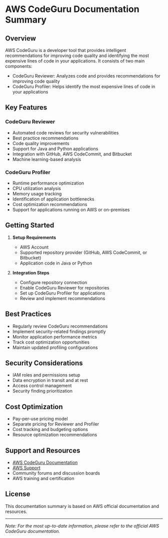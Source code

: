 # AWS CodeGuru Documentation Summary

## Overview
AWS CodeGuru is a developer tool that provides intelligent recommendations for improving code quality and identifying the most expensive lines of code in your applications. It consists of two main components:
- CodeGuru Reviewer: Analyzes code and provides recommendations for improving code quality
- CodeGuru Profiler: Helps identify the most expensive lines of code in your applications

## Key Features

### CodeGuru Reviewer
- Automated code reviews for security vulnerabilities
- Best practice recommendations
- Code quality improvements
- Support for Java and Python applications
- Integration with GitHub, AWS CodeCommit, and Bitbucket
- Machine learning-based analysis

### CodeGuru Profiler
- Runtime performance optimization
- CPU utilization analysis
- Memory usage tracking
- Identification of application bottlenecks
- Cost optimization recommendations
- Support for applications running on AWS or on-premises

## Getting Started

1. **Setup Requirements**
   - AWS Account
   - Supported repository provider (GitHub, AWS CodeCommit, or Bitbucket)
   - Application code in Java or Python

2. **Integration Steps**
   - Configure repository connection
   - Enable CodeGuru Reviewer for repositories
   - Set up CodeGuru Profiler for applications
   - Review and implement recommendations

## Best Practices

- Regularly review CodeGuru recommendations
- Implement security-related findings promptly
- Monitor application performance metrics
- Track cost optimization opportunities
- Maintain updated profiling configurations

## Security Considerations

- IAM roles and permissions setup
- Data encryption in transit and at rest
- Access control management
- Security finding prioritization

## Cost Optimization

- Pay-per-use pricing model
- Separate pricing for Reviewer and Profiler
- Cost tracking and budgeting options
- Resource optimization recommendations

## Support and Resources

- [AWS CodeGuru Documentation](https://docs.aws.amazon.com/codeguru)
- [AWS Support](https://aws.amazon.com/support)
- Community forums and discussion boards
- AWS training and certification

## License
This documentation summary is based on AWS official documentation and resources.

---
*Note: For the most up-to-date information, please refer to the official AWS CodeGuru documentation.* 